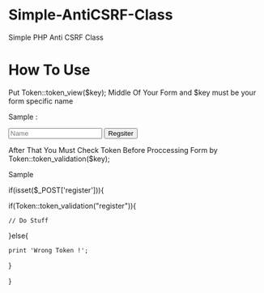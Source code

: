 # Simple-AntiCSRF-Class
Simple PHP Anti CSRF Class

# How To Use 

Put Token::token_view($key); Middle Of Your Form and $key must be your form specific name

Sample :

<form method="post" action="www.domain.dev/register">

<input type="name" placeholder="Name">

<?php Token::token_view("register"); ?>

<input type="submit" name="register" value="Regsiter">

</form>

After That You Must Check Token Before Proccessing Form by Token::token_validation($key);

Sample 

if(isset($_POST['register'])){

  if(Token::token_validation("register")){
  
    // Do Stuff
  
  }else{
  
    print 'Wrong Token !';
  
  }

}

